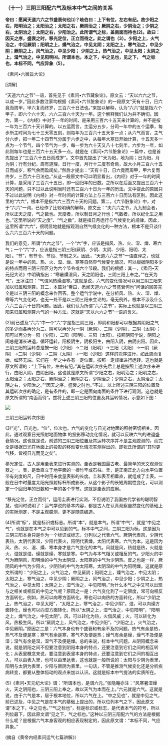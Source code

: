 ### （十一）三阴三阳配六气及标本中气之间的关系

**帝曰：愿闻天道六六之节盛衰何也⑴？岐伯曰：上下有位，左右有纪。故少阳之右，阳明治之；太阳治之；太阳之右，厥阴治之；厥阴之右，少阴治之；少阴之右，太阴治之；太阴之右，少阳治之。此所谓气之标，盖南面而待也(2)。故曰：因天之序，盛衰之时，移光定位，正立而待之。此之谓也（3）。少阳之上，火气治之，中见厥阴；阳明之上，燥气治之，中见太阴；太阳之上，寒气治之，中见少阴；厥阴之上，风气治之，中见少阳；**
**少阴之上，热气治之，中见太阳；太阴之上，湿气治之，中见阳明⑷。所谓本也，本之下，中之见也，见之下，** **气之标也，本标不同，气应异象（5）。**

《素问•六微旨大论》

[讲解]

“天道六六之节”一语，首先见于《素问•六节藏象论》。原文云：“天以六六之节，以成一岁。”因此多数注家均根据《素问•六节脏象论》的一段原文“天有十日，日六竟而周甲，甲六复而终岁，三百六十日法也。”来加以解释，认为“六六”就是指六个甲子，即六个六十天，六六三百六十天为一年。这个解释我们认为并不确切。因为，第一，《内经》中对于一年的时间，是采用三百六十五天来计算的，并不是按一年为三百六十天计算的。以五运而言，主运分五步，分司一年中的五个运季，每步所主时间为七十三天零五刻，则每年为三百六十五天多一点；从六气而言，主气分六步，把一年二十四节气分属于六步之中，从每年大寒日开始计算，十五天多一点为一个节气，四个节气为一步，每一步为六十天又八十七刻半，六步为一年，如此则每年也是三百六十五天多一点。就是在《素问•六节脏象论》一篇中，也是首先提出了“三百六十五日而成岁”。文中首先提出了“天为阳，地为阴；日为阳，月为阴；行有分纪，周有道理，日行一度，月行十三度有奇焉，故大小月三百六十五日而成岁，积气余而盈闰矣。”然后才提出：“天有十日，日六竟而周甲，甲六复而终岁，三百六十日法也。”从这一段原文中可以明显看出，《内经》对于一年的时间计算，是采用了三百六十五日，即一回归年的日数。之所以在后面又提出三百六十天的问题，只不过以此说明当时还有三百六十日为一年的历法。文中提此的原因只不过以此说明《内经》对一年时间的计算方法上与三百六十日历法有区别。因此这里的“六六”，根本不是指六六三百六十天的问题。第二，《六节脏象论》中，对于“六六”一词，已经作了比较明确的解释，原文云：“夫六六之节，九九制会者，所以正天之度，气之数也。天度者，所以制日月之行也；气数者，所以纪化生之用也。”这里所说的“天之度”、“气之数”，就是指日月运行与气候变化的规律。因此，这里所谓“六六”，很明显地就是指观测自然气候变化的一种方法，根本不是只谈什么六六三百六十天的问题。

我们的意见，所谓“六六之节”，一个“六”字，应该是指风、热、火、湿、燥、寒六气；一个“六”字，应该是指三阴三阳(厥阴、少阴、太阴、少阳、阳明、太阳）。“节”，有节令、节段、节制之义。因此，“天道六六之节”一语直译之，也就是说一年中的风、热、火、湿、燥、寒等自然界气候变化情况，可以根据阴阳多少的特点而用三阴三阳区分为六个节令或六个节段。我们的根据：其一，《素问•天元纪大论》中明确指出：“寒暑燥湿风，天之阴阳也，三阴三阳上奉之。”“在天为气”，王冰注曰：“气谓风热燥湿寒。”这就是说，六气的变化情况可以用三阴三阳来加以归属和测算。其二，本篇对“帝曰，愿闻天道六六之节盛衰何也”问话的回答完全是以三阴三阳的概念来作回答。整个运气学说中，在分析风、热、火、湿、燥、寒等六气变化时，也无一处不是以三阴三阳来立论的，毫无例外，根本不涉及什么六六三百六十日的问题。因此，我们认为所谓“六六之节”，实际上也就是以三阴三阳来归属和测算六气的一种方法。这就是“天以六六之节”一语的含义。

(2)前已述及“六六”中一个“六”字是指三阴三阳，即阴和阳都可以根据其阴阳之气的多少而各再分为三。阴可以再分为一阴（厥阴）、二阴（少阴）、三阴（太阴）；阳可以再分为一阳（少阳）、二阳（阳明）、三阳（太阳）。按照阴阳学说，阴阳之间总是消长进退，循环运转，阳极阴生，阴极阳生，由阳入阴，由阴出阳。因此，三阴三阳的运转总是按一阳（少阳）→二阳（阳明）→三阳（太阳）→一阴（厥阴）→二阴（少阴）→三阴（太阴）→一阳（少阳）这样的次序进行，如此周而复始，如环无端。它们在一年之中各有一定位置，按照一定规律进行运转。这也就是原文所谓的：“上下有位，左右有纪。”其在运转次序先后上总是按照上述次序来进行，由阳入阴，由阴出阳。这也就是原文所谓“少阳之右，阳明治之；阳明之右，太阳治之；太阳之右，厥阴治之；厥阴之右，少阴治之；少阴之右，太阴治之；太阴之右，少阳治之。”“因天之序，盛衰之时也。”不过，以上所述三阴三阳的位置及其运转次序的确定，是有条件的，即一定是面向南面的条件下进行观测。这也就是原文所谓的“南面而待”。兹将上述三阴三阳的位置及其运转情况，示意如下图：

![](img/770%E4%B8%89%E9%98%B4%E4%B8%89%E9%98%B3%E8%BF%90%E8%BD%AC%E6%AC%A1%E5%BA%8F%E5%9B%BE.jpg)

三阴三阳运转次序图

(3)“光”，日光也。“位”，位次也。六气的变化与日光对地面的照射密切相关。因此，通过观察日光照射地面物体
的投影移动变化情况，就可以反映六气的进退盛衰情况。这也就是说，前述的三阴三阳位置及其运转次序并不是主观臆测的，而完全是根据日光在地面上的投影的移动变化情况实测得出的，即张氏所谓的“其时更气移，皆视日光而见之矣”。

移光定位，古人是用圭表来进行实测的。圭表是我国最古老、最简单的天文观测仪器之一。表，是垂直立于地平面的一根竹竿或石柱。圭，是正南正北方向水平位置带有刻度的尺，日中时用来度量表影的长度。圭和表互相垂直，就组成了圭表。一般在日中时量度太阳光照射标杆所成影长，从这个影子的长短周期性变化，可以测定一个回归年的日数和一年的各个季节。这就是圭表的应用。

“移光定位，正立而待”，运用圭表进行实测，不但说明了我国古代学者的聪明智慧，也同时说明了：运气学说的基本内容，都是古人在认真观察自然变化的基础上的实际测定，不是主观臆测，更不是随意编造。

(4)所谓“标”，就是标识或标志。所谓“本”，就是本气。所谓“中气”，就是“中见之气”，也就是在本气之中可以见到的气。标本中气之间，三阴三阳为标。这是因为三阴三阳本身只是作为一个标识或标志，分列以之代表六气。厥阴代表风，少阴代表热，太阴代表湿，少阳代表火，阳明代表燥，太阳代表寒。六气为本。这是因为风、热、火、湿、燥、寒本身才是六气变化的本气。风就是风，热就是热，火就是火，湿就是湿，燥就是燥，寒就是寒。中气为与本气相关或相反的气。少阳火的中气为厥阴风，阳明燥的中气为太阴湿，太阳寒的中气为少阴热。反之也是一样，厥阴风的中气为少阳火，少阴热的中气为太阳寒，太阴湿的中气为阳明燥。这就是原文所谓的：“少阳之上，火气治之，中见厥阴；阳明之上，燥气治之，中见太阴；太阳之上，寒气治之，中见少阴；厥阴之上，风气治之，中见少阳；少阴之上，热气治之，中见太阳；太阴之上，湿气治之，中见阳明。”为什么本气之中又可以出现与之相关或相反的中见之气呢？原因之一是：六气变化到了一定限度，常可向相反方面转化，例如，热可以向寒方面转化，寒也可以向热的方面转化，所以“少阴之上，热气治之，中见太阳”，“太阳之上，寒气治之，中见少阴”。湿，可以向燥方面转化，燥也可以向湿方面转化，所以“太阴之上，湿气治之，中见阳明”，“阳明之上，燥气治之，中见太阴”。风，可以转化为热，火借风威；火，可以转化为风，热极生风。所以“厥阴之上，风气治之，中见少阳”，“少阳之上，火气治之，中见厥阴。”原因之二是：六气本身也有个盛衰和有余不及的问题。热气有余是热，热气不及便是寒；寒气有余是寒，寒气不及便是热；燥气有余是燥，燥气不及便是湿；湿气有余是湿，湿气不及便是燥。总的来说，标本中气问题，从阴阳概念来说，就是阴阳之间不但要注意到阴阳本身的特点，还要注意到它们之间的相互转化；从表里概念来说，要注意到表里本身的特点，还要注意到它们之间的相互出入，可以由表入里，也可以由里达表，这也就是一般所说的：太阳与少阴为表里，阳明与太阴为表里，少阳与厥阴为表里。一句话，不管是推测气候变化还是分析疾病转变，都要从整体恒动的观点来加以认识。这就是标本中气提法的实质所在。

(5)《素问•天元纪大论》谓：“所谓本也，是谓六元。”张隐庵亦注：“风寒暑湿燥火，天之阴阳也，三阴三阳上奉之，故以天气为本而在上。”六元就是六气。这就是说，由于六气是本，居于根本地位，所以六气在上。“中之见也”，就是中见之气，前已述及，中见之气是在本气的基础上提出的，所以位列本气之下，因此原文谓“本之下，中之见也。”“气之标也”，标是标识或标志，是代表本气的符号，所以列位最下，因此原文谓“见之下，气之标也。”这种以三阴三阳配六气的方法是根据什么呢？是根据六气本身客观的相应表现制定的，因此原文谓：“本标不同，气应异象。”

(摘自《黄帝内经素问运气七篇讲解》）